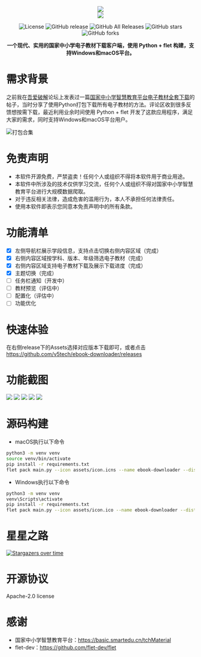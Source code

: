 <div align=center><img src="assets/icon.png"></div>
<div align=center><img src="assets/logo.png"></div>
<div align="center">

![License](https://img.shields.io/github/license/v5tech/ebook-downloader)
![GitHub release](https://img.shields.io/github/release/v5tech/ebook-downloader)
![GitHub All Releases](https://img.shields.io/github/downloads/v5tech/ebook-downloader/total)
![GitHub stars](https://img.shields.io/github/stars/v5tech/ebook-downloader)
![GitHub forks](https://img.shields.io/github/forks/v5tech/ebook-downloader)

<strong>一个现代、实用的国家中小学电子教材下载客户端，使用 Python + flet 构建，支持Windows和macOS平台。</strong>
</div>

# 需求背景

之前我在[吾爱破解](https://www.52pojie.cn)论坛上发表过一篇[国家中小学智慧教育平台电子教材全套下载](https://www.52pojie.cn/thread-1822239-1-1.html)的帖子，当时分享了使用Python打包下载所有电子教材的方法。评论区收到很多反馈想按需下载，最近利用业余时间使用 Python + flet 开发了这款应用程序，满足大家的需求，同时支持Windows和macOS平台用户。

![打包合集](Screenshots/pP1NWlR.png)

# 免责声明

* 本软件开源免费，严禁盗卖！任何个人或组织不得将本软件用于商业用途。
* 本软件中所涉及的技术仅供学习交流，任何个人或组织不得对国家中小学智慧教育平台进行大规模数据爬取。
* 对于违反相关法律，造成危害的滥用行为，本人不承担任何法律责任。
* 使用本软件即表示您同意本免责声明中的所有条款。

# 功能清单

- [x] 左侧导航栏展示学段信息，支持点击切换右侧内容区域（完成）
- [x] 右侧内容区域按学科、版本、年级筛选电子教材（完成）
- [x] 右侧内容区域支持电子教材下载及展示下载进度（完成）
- [x] 主题切换（完成）
- [ ] 任务栏通知（开发中）
- [ ] 教材预览（评估中）
- [ ] 配置化（评估中）
- [ ] 功能优化

# 快速体验

在右侧release下的Assets选择对应版本下载即可，或者点击 https://github.com/v5tech/ebook-downloader/releases

# 功能截图

![](Screenshots/Snipaste_2024-03-19_12-55-18.png)
![](Screenshots/Snipaste_2024-03-19_12-58-04.png)
![](Screenshots/Snipaste_2024-03-19_12-58-10.png)
![](Screenshots/Snipaste_2024-03-19_12-58-24.png)
![](Screenshots/Snipaste_2024-03-19_12-58-34.png)

# 源码构建

* macOS执行以下命令

```bash
python3 -m venv venv
source venv/bin/activate
pip install -r requirements.txt
flet pack main.py --icon assets/icon.icns --name ebook-downloader --distpath dist --add-data=assets/*:assets
```

* Windows执行以下命令

```bash
python3 -m venv venv
venv\Scripts\activate
pip install -r requirements.txt
flet pack main.py --icon assets/icon.ico --name ebook-downloader --distpath dist --add-data=assets/*:assets
```

# 星星之路

[![Stargazers over time](https://starchart.cc/v5tech/ebook-downloader.svg)](https://starchart.cc/v5tech/ebook-downloader)

# 开源协议

Apache-2.0 license

# 感谢

- 国家中小学智慧教育平台：https://basic.smartedu.cn/tchMaterial
- flet-dev：https://github.com/flet-dev/flet